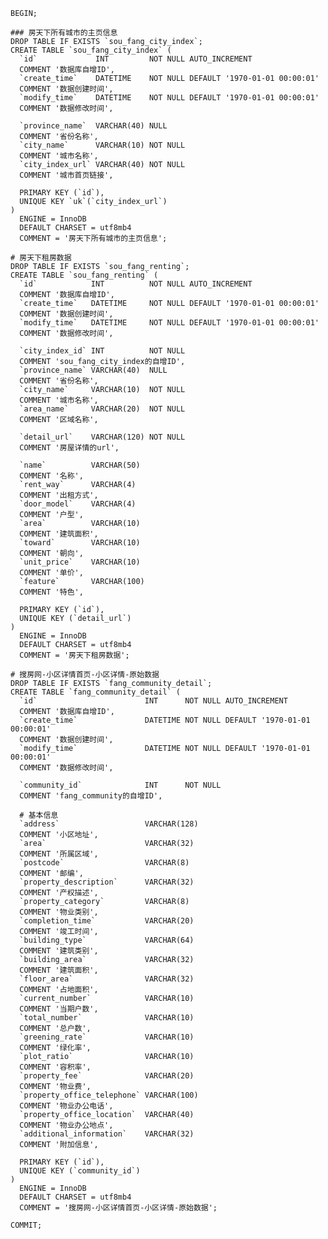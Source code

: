     BEGIN;
    
    ### 房天下所有城市的主页信息
    DROP TABLE IF EXISTS `sou_fang_city_index`;
    CREATE TABLE `sou_fang_city_index` (
      `id`             INT         NOT NULL AUTO_INCREMENT
      COMMENT '数据库自增ID',
      `create_time`    DATETIME    NOT NULL DEFAULT '1970-01-01 00:00:01'
      COMMENT '数据创建时间',
      `modify_time`    DATETIME    NOT NULL DEFAULT '1970-01-01 00:00:01'
      COMMENT '数据修改时间',
    
      `province_name`  VARCHAR(40) NULL
      COMMENT '省份名称',
      `city_name`      VARCHAR(10) NOT NULL
      COMMENT '城市名称',
      `city_index_url` VARCHAR(40) NOT NULL
      COMMENT '城市首页链接',
    
      PRIMARY KEY (`id`),
      UNIQUE KEY `uk`(`city_index_url`)
    )
      ENGINE = InnoDB
      DEFAULT CHARSET = utf8mb4
      COMMENT = '房天下所有城市的主页信息';
    
    # 房天下租房数据
    DROP TABLE IF EXISTS `sou_fang_renting`;
    CREATE TABLE `sou_fang_renting` (
      `id`            INT          NOT NULL AUTO_INCREMENT
      COMMENT '数据库自增ID',
      `create_time`   DATETIME     NOT NULL DEFAULT '1970-01-01 00:00:01'
      COMMENT '数据创建时间',
      `modify_time`   DATETIME     NOT NULL DEFAULT '1970-01-01 00:00:01'
      COMMENT '数据修改时间',
    
      `city_index_id` INT          NOT NULL
      COMMENT 'sou_fang_city_index的自增ID',
      `province_name` VARCHAR(40)  NULL
      COMMENT '省份名称',
      `city_name`     VARCHAR(10)  NOT NULL
      COMMENT '城市名称',
      `area_name`     VARCHAR(20)  NOT NULL
      COMMENT '区域名称',
    
      `detail_url`    VARCHAR(120) NOT NULL
      COMMENT '房屋详情的url',
    
      `name`          VARCHAR(50)
      COMMENT '名称',
      `rent_way`      VARCHAR(4)
      COMMENT '出租方式',
      `door_model`    VARCHAR(4)
      COMMENT '户型',
      `area`          VARCHAR(10)
      COMMENT '建筑面积',
      `toward`        VARCHAR(10)
      COMMENT '朝向',
      `unit_price`    VARCHAR(10)
      COMMENT '单价',
      `feature`       VARCHAR(100)
      COMMENT '特色',
    
      PRIMARY KEY (`id`),
      UNIQUE KEY (`detail_url`)
    )
      ENGINE = InnoDB
      DEFAULT CHARSET = utf8mb4
      COMMENT = '房天下租房数据';
    
    # 搜房网-小区详情首页-小区详情-原始数据
    DROP TABLE IF EXISTS `fang_community_detail`;
    CREATE TABLE `fang_community_detail` (
      `id`                        INT      NOT NULL AUTO_INCREMENT
      COMMENT '数据库自增ID',
      `create_time`               DATETIME NOT NULL DEFAULT '1970-01-01 00:00:01'
      COMMENT '数据创建时间',
      `modify_time`               DATETIME NOT NULL DEFAULT '1970-01-01 00:00:01'
      COMMENT '数据修改时间',
    
      `community_id`              INT      NOT NULL
      COMMENT 'fang_community的自增ID',
    
      # 基本信息
      `address`                   VARCHAR(128)
      COMMENT '小区地址',
      `area`                      VARCHAR(32)
      COMMENT '所属区域',
      `postcode`                  VARCHAR(8)
      COMMENT '邮编',
      `property_description`      VARCHAR(32)
      COMMENT '产权描述',
      `property_category`         VARCHAR(8)
      COMMENT '物业类别',
      `completion_time`           VARCHAR(20)
      COMMENT '竣工时间',
      `building_type`             VARCHAR(64)
      COMMENT '建筑类别',
      `building_area`             VARCHAR(32)
      COMMENT '建筑面积',
      `floor_area`                VARCHAR(32)
      COMMENT '占地面积',
      `current_number`            VARCHAR(10)
      COMMENT '当期户数',
      `total_number`              VARCHAR(10)
      COMMENT '总户数',
      `greening_rate`             VARCHAR(10)
      COMMENT '绿化率',
      `plot_ratio`                VARCHAR(10)
      COMMENT '容积率',
      `property_fee`              VARCHAR(20)
      COMMENT '物业费',
      `property_office_telephone` VARCHAR(100)
      COMMENT '物业办公电话',
      `property_office_location`  VARCHAR(40)
      COMMENT '物业办公地点',
      `additional_information`    VARCHAR(32)
      COMMENT '附加信息',
    
      PRIMARY KEY (`id`),
      UNIQUE KEY (`community_id`)
    )
      ENGINE = InnoDB
      DEFAULT CHARSET = utf8mb4
      COMMENT = '搜房网-小区详情首页-小区详情-原始数据';
    
    COMMIT;
